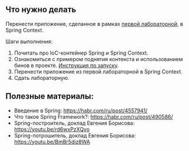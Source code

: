 ## Что нужно делать
Перенести приложение, сделанное в рамках [первой лабораторной](https://github.com/RSOI-2023/lab-1), в Spring Context.

Шаги выполнения: 
1. Почитать про IoC-контейнер Spring и Spring Context.
2. Ознакомиться с примером поднятия контекста и использованием бинов в проекте. [Инструкция по запуску](https://github.com/RSOI-2023/course/blob/main/guides/configuring-project.md).
3. Перенести приложение из первой лабораторной в Spring Context.
4. Сдать лабораторную.

## Полезные материалы:
- Введение в Spring: https://habr.com/ru/post/4557941/
- Что такое Spring Framework?: https://habr.com/ru/post/490586/
- Spring-построитель, доклад Евгения Борисова: https://youtu.be/rd6wxPzXQvo
- Spring-потрошитель, доклад Евгения Борисова: https://youtu.be/BmBr5diz8WA
